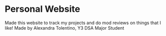 # Personal Website

Made this website to track my projects and do mod reviews on things that I like! Made by Alexandra Tolentino, Y3 DSA Major Student
